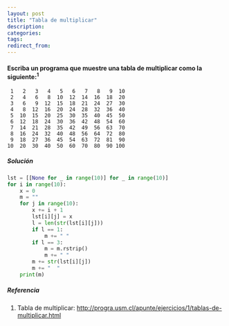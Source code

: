 ```yaml
---
layout: post
title: "Tabla de multiplicar"
description:
categories:
tags:
redirect_from:
---
```


#### Escriba un programa que muestre una tabla de multiplicar como la siguiente:<sup>1</sup>

```
 1   2   3   4   5   6   7   8   9  10
 2   4   6   8  10  12  14  16  18  20
 3   6   9  12  15  18  21  24  27  30
 4   8  12  16  20  24  28  32  36  40
 5  10  15  20  25  30  35  40  45  50
 6  12  18  24  30  36  42  48  54  60
 7  14  21  28  35  42  49  56  63  70
 8  16  24  32  40  48  56  64  72  80
 9  18  27  36  45  54  63  72  81  90
10  20  30  40  50  60  70  80  90 100
```

##### Solución

```python
lst = [[None for _ in range(10)] for _ in range(10)]
for i in range(10):
    x = 0
    m = ""
    for j in range(10):
        x += i + 1
        lst[i][j] = x
        l = len(str(lst[i][j]))
        if l == 1:
            m += " "
        if l == 3:
            m = m.rstrip()
            m += " "
        m += str(lst[i][j])
        m += "  "
    print(m)
```

##### Referencia
<ol>
  <li>Tabla de multiplicar: <a href="http://progra.usm.cl/apunte/ejercicios/1/tablas-de-multiplicar.html">http://progra.usm.cl/apunte/ejercicios/1/tablas-de-multiplicar.html</a></li>
</ol>
